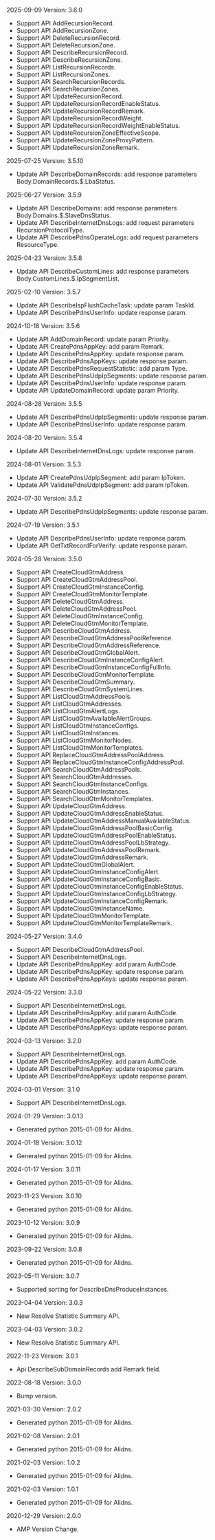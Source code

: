 2025-09-09 Version: 3.6.0
- Support API AddRecursionRecord.
- Support API AddRecursionZone.
- Support API DeleteRecursionRecord.
- Support API DeleteRecursionZone.
- Support API DescribeRecursionRecord.
- Support API DescribeRecursionZone.
- Support API ListRecursionRecords.
- Support API ListRecursionZones.
- Support API SearchRecursionRecords.
- Support API SearchRecursionZones.
- Support API UpdateRecursionRecord.
- Support API UpdateRecursionRecordEnableStatus.
- Support API UpdateRecursionRecordRemark.
- Support API UpdateRecursionRecordWeight.
- Support API UpdateRecursionRecordWeightEnableStatus.
- Support API UpdateRecursionZoneEffectiveScope.
- Support API UpdateRecursionZoneProxyPattern.
- Support API UpdateRecursionZoneRemark.


2025-07-25 Version: 3.5.10
- Update API DescribeDomainRecords: add response parameters Body.DomainRecords.$.LbaStatus.


2025-06-27 Version: 3.5.9
- Update API DescribeDomains: add response parameters Body.Domains.$.SlaveDnsStatus.
- Update API DescribeInternetDnsLogs: add request parameters RecursionProtocolType.
- Update API DescribePdnsOperateLogs: add request parameters ResourceType.


2025-04-23 Version: 3.5.8
- Update API DescribeCustomLines: add response parameters Body.CustomLines.$.IpSegmentList.


2025-02-10 Version: 3.5.7
- Update API DescribeIspFlushCacheTask: update param TaskId.
- Update API DescribePdnsUserInfo: update response param.


2024-10-18 Version: 3.5.6
- Update API AddDomainRecord: update param Priority.
- Update API CreatePdnsAppKey: add param Remark.
- Update API DescribePdnsAppKey: update response param.
- Update API DescribePdnsAppKeys: update response param.
- Update API DescribePdnsRequestStatistic: add param Type.
- Update API DescribePdnsUdpIpSegments: update response param.
- Update API DescribePdnsUserInfo: update response param.
- Update API UpdateDomainRecord: update param Priority.


2024-08-28 Version: 3.5.5
- Update API DescribePdnsUdpIpSegments: update response param.
- Update API DescribePdnsUserInfo: update response param.


2024-08-20 Version: 3.5.4
- Update API DescribeInternetDnsLogs: update response param.


2024-08-01 Version: 3.5.3
- Update API CreatePdnsUdpIpSegment: add param IpToken.
- Update API ValidatePdnsUdpIpSegment: add param IpToken.


2024-07-30 Version: 3.5.2
- Update API DescribePdnsUdpIpSegments: update response param.


2024-07-19 Version: 3.5.1
- Update API DescribePdnsUserInfo: update response param.
- Update API GetTxtRecordForVerify: update response param.


2024-05-28 Version: 3.5.0
- Support API CreateCloudGtmAddress.
- Support API CreateCloudGtmAddressPool.
- Support API CreateCloudGtmInstanceConfig.
- Support API CreateCloudGtmMonitorTemplate.
- Support API DeleteCloudGtmAddress.
- Support API DeleteCloudGtmAddressPool.
- Support API DeleteCloudGtmInstanceConfig.
- Support API DeleteCloudGtmMonitorTemplate.
- Support API DescribeCloudGtmAddress.
- Support API DescribeCloudGtmAddressPoolReference.
- Support API DescribeCloudGtmAddressReference.
- Support API DescribeCloudGtmGlobalAlert.
- Support API DescribeCloudGtmInstanceConfigAlert.
- Support API DescribeCloudGtmInstanceConfigFullInfo.
- Support API DescribeCloudGtmMonitorTemplate.
- Support API DescribeCloudGtmSummary.
- Support API DescribeCloudGtmSystemLines.
- Support API ListCloudGtmAddressPools.
- Support API ListCloudGtmAddresses.
- Support API ListCloudGtmAlertLogs.
- Support API ListCloudGtmAvailableAlertGroups.
- Support API ListCloudGtmInstanceConfigs.
- Support API ListCloudGtmInstances.
- Support API ListCloudGtmMonitorNodes.
- Support API ListCloudGtmMonitorTemplates.
- Support API ReplaceCloudGtmAddressPoolAddress.
- Support API ReplaceCloudGtmInstanceConfigAddressPool.
- Support API SearchCloudGtmAddressPools.
- Support API SearchCloudGtmAddresses.
- Support API SearchCloudGtmInstanceConfigs.
- Support API SearchCloudGtmInstances.
- Support API SearchCloudGtmMonitorTemplates.
- Support API UpdateCloudGtmAddress.
- Support API UpdateCloudGtmAddressEnableStatus.
- Support API UpdateCloudGtmAddressManualAvailableStatus.
- Support API UpdateCloudGtmAddressPoolBasicConfig.
- Support API UpdateCloudGtmAddressPoolEnableStatus.
- Support API UpdateCloudGtmAddressPoolLbStrategy.
- Support API UpdateCloudGtmAddressPoolRemark.
- Support API UpdateCloudGtmAddressRemark.
- Support API UpdateCloudGtmGlobalAlert.
- Support API UpdateCloudGtmInstanceConfigAlert.
- Support API UpdateCloudGtmInstanceConfigBasic.
- Support API UpdateCloudGtmInstanceConfigEnableStatus.
- Support API UpdateCloudGtmInstanceConfigLbStrategy.
- Support API UpdateCloudGtmInstanceConfigRemark.
- Support API UpdateCloudGtmInstanceName.
- Support API UpdateCloudGtmMonitorTemplate.
- Support API UpdateCloudGtmMonitorTemplateRemark.


2024-05-27 Version: 3.4.0
- Support API DescribeCloudGtmAddressPool.
- Support API DescribeInternetDnsLogs.
- Update API DescribePdnsAppKey: add param AuthCode.
- Update API DescribePdnsAppKey: update response param.
- Update API DescribePdnsAppKeys: update response param.


2024-05-22 Version: 3.3.0
- Support API DescribeInternetDnsLogs.
- Update API DescribePdnsAppKey: add param AuthCode.
- Update API DescribePdnsAppKey: update response param.
- Update API DescribePdnsAppKeys: update response param.


2024-03-13 Version: 3.2.0
- Support API DescribeInternetDnsLogs.
- Update API DescribePdnsAppKey: add param AuthCode.
- Update API DescribePdnsAppKey: update response param.
- Update API DescribePdnsAppKeys: update response param.


2024-03-01 Version: 3.1.0
- Support API DescribeInternetDnsLogs.


2024-01-29 Version: 3.0.13
- Generated python 2015-01-09 for Alidns.

2024-01-18 Version: 3.0.12
- Generated python 2015-01-09 for Alidns.

2024-01-17 Version: 3.0.11
- Generated python 2015-01-09 for Alidns.

2023-11-23 Version: 3.0.10
- Generated python 2015-01-09 for Alidns.

2023-10-12 Version: 3.0.9
- Generated python 2015-01-09 for Alidns.

2023-09-22 Version: 3.0.8
- Generated python 2015-01-09 for Alidns.

2023-05-11 Version: 3.0.7
- Supported sorting for DescribeDnsProduceInstances.

2023-04-04 Version: 3.0.3
- New Resolve Statistic Summary API.

2023-04-03 Version: 3.0.2
- New Resolve Statistic Summary API.

2022-11-23 Version: 3.0.1
- Api DescribeSubDomainRecords add Remark field.

2022-08-18 Version: 3.0.0
- Bump version.

2021-03-30 Version: 2.0.2
- Generated python 2015-01-09 for Alidns.

2021-02-08 Version: 2.0.1
- Generated python 2015-01-09 for Alidns.

2021-02-03 Version: 1.0.2
- Generated python 2015-01-09 for Alidns.

2021-02-03 Version: 1.0.1
- Generated python 2015-01-09 for Alidns.

2020-12-29 Version: 2.0.0
- AMP Version Change.

